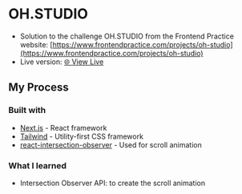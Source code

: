 # OH.STUDIO
- Solution to the challenge OH.STUDIO from the Frontend Practice website: [https://www.frontendpractice.com/projects/oh-studio](https://www.frontendpractice.com/projects/oh-studio)
- Live version: [🌐 View Live](https://frontendpractice-ohstudio-lake.vercel.app/)

## My Process
### Built with
- [Next.js](https://nextjs.org/) - React framework
- [Tailwind](https://tailwindcss.com) - Utility-first CSS framework
- [react-intersection-observer](https://react-intersection-observer.vercel.app/) - Used for scroll animation

### What I learned
- Intersection Observer API: to create the scroll animation
